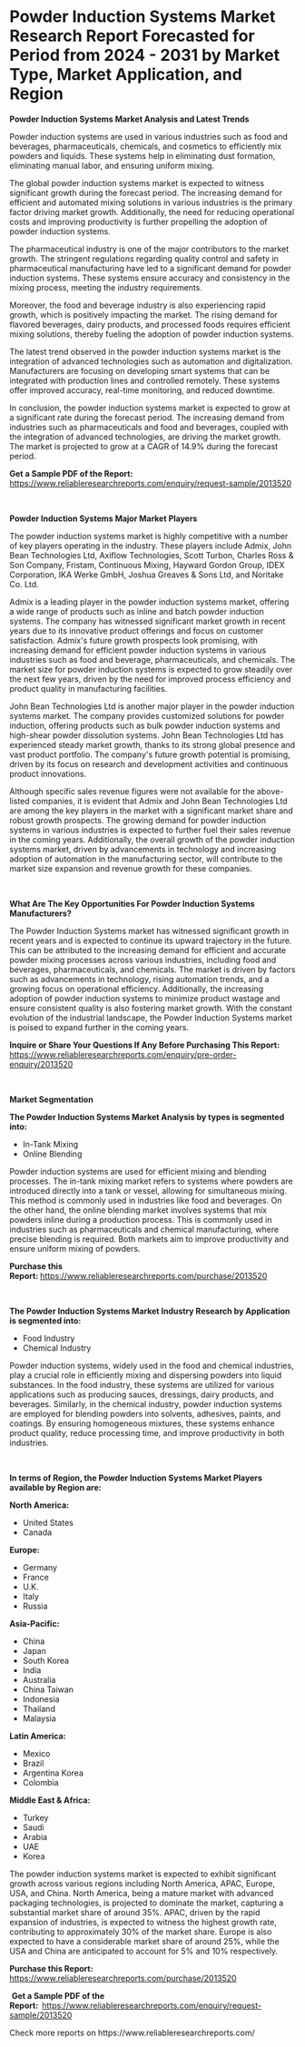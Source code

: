 <p><h1>Powder Induction Systems Market Research Report Forecasted for Period from 2024 -  2031 by Market Type, Market Application, and Region</h1></p><p><strong>Powder Induction Systems Market Analysis and Latest Trends</strong></p>
<p><p>Powder induction systems are used in various industries such as food and beverages, pharmaceuticals, chemicals, and cosmetics to efficiently mix powders and liquids. These systems help in eliminating dust formation, eliminating manual labor, and ensuring uniform mixing.</p><p>The global powder induction systems market is expected to witness significant growth during the forecast period. The increasing demand for efficient and automated mixing solutions in various industries is the primary factor driving market growth. Additionally, the need for reducing operational costs and improving productivity is further propelling the adoption of powder induction systems.</p><p>The pharmaceutical industry is one of the major contributors to the market growth. The stringent regulations regarding quality control and safety in pharmaceutical manufacturing have led to a significant demand for powder induction systems. These systems ensure accuracy and consistency in the mixing process, meeting the industry requirements.</p><p>Moreover, the food and beverage industry is also experiencing rapid growth, which is positively impacting the market. The rising demand for flavored beverages, dairy products, and processed foods requires efficient mixing solutions, thereby fueling the adoption of powder induction systems.</p><p>The latest trend observed in the powder induction systems market is the integration of advanced technologies such as automation and digitalization. Manufacturers are focusing on developing smart systems that can be integrated with production lines and controlled remotely. These systems offer improved accuracy, real-time monitoring, and reduced downtime.</p><p>In conclusion, the powder induction systems market is expected to grow at a significant rate during the forecast period. The increasing demand from industries such as pharmaceuticals and food and beverages, coupled with the integration of advanced technologies, are driving the market growth. The market is projected to grow at a CAGR of 14.9% during the forecast period.</p></p>
<p><strong>Get a Sample PDF of the Report:&nbsp;</strong> <a href="https://www.reliableresearchreports.com/enquiry/request-sample/2013520">https://www.reliableresearchreports.com/enquiry/request-sample/2013520</a></p>
<p>&nbsp;</p>
<p><strong>Powder Induction Systems Major Market Players</strong></p>
<p><p>The powder induction systems market is highly competitive with a number of key players operating in the industry. These players include Admix, John Bean Technologies Ltd, Axiflow Technologies, Scott Turbon, Charles Ross & Son Company, Fristam, Continuous Mixing, Hayward Gordon Group, IDEX Corporation, IKA Werke GmbH, Joshua Greaves & Sons Ltd, and Noritake Co. Ltd. </p><p>Admix is a leading player in the powder induction systems market, offering a wide range of products such as inline and batch powder induction systems. The company has witnessed significant market growth in recent years due to its innovative product offerings and focus on customer satisfaction. Admix's future growth prospects look promising, with increasing demand for efficient powder induction systems in various industries such as food and beverage, pharmaceuticals, and chemicals. The market size for powder induction systems is expected to grow steadily over the next few years, driven by the need for improved process efficiency and product quality in manufacturing facilities.</p><p>John Bean Technologies Ltd is another major player in the powder induction systems market. The company provides customized solutions for powder induction, offering products such as bulk powder induction systems and high-shear powder dissolution systems. John Bean Technologies Ltd has experienced steady market growth, thanks to its strong global presence and vast product portfolio. The company's future growth potential is promising, driven by its focus on research and development activities and continuous product innovations.</p><p>Although specific sales revenue figures were not available for the above-listed companies, it is evident that Admix and John Bean Technologies Ltd are among the key players in the market with a significant market share and robust growth prospects. The growing demand for powder induction systems in various industries is expected to further fuel their sales revenue in the coming years. Additionally, the overall growth of the powder induction systems market, driven by advancements in technology and increasing adoption of automation in the manufacturing sector, will contribute to the market size expansion and revenue growth for these companies.</p></p>
<p>&nbsp;</p>
<p><strong>What Are The Key Opportunities For Powder Induction Systems Manufacturers?</strong></p>
<p><p>The Powder Induction Systems market has witnessed significant growth in recent years and is expected to continue its upward trajectory in the future. This can be attributed to the increasing demand for efficient and accurate powder mixing processes across various industries, including food and beverages, pharmaceuticals, and chemicals. The market is driven by factors such as advancements in technology, rising automation trends, and a growing focus on operational efficiency. Additionally, the increasing adoption of powder induction systems to minimize product wastage and ensure consistent quality is also fostering market growth. With the constant evolution of the industrial landscape, the Powder Induction Systems market is poised to expand further in the coming years.</p></p>
<p><strong>Inquire or Share Your Questions If Any Before Purchasing This Report:</strong> <a href="https://www.reliableresearchreports.com/enquiry/pre-order-enquiry/2013520">https://www.reliableresearchreports.com/enquiry/pre-order-enquiry/2013520</a></p>
<p>&nbsp;</p>
<p><strong>Market Segmentation</strong></p>
<p><strong>The Powder Induction Systems Market Analysis by types is segmented into:</strong></p>
<p><ul><li>In-Tank Mixing</li><li>Online Blending</li></ul></p>
<p><p>Powder induction systems are used for efficient mixing and blending processes. The in-tank mixing market refers to systems where powders are introduced directly into a tank or vessel, allowing for simultaneous mixing. This method is commonly used in industries like food and beverages. On the other hand, the online blending market involves systems that mix powders inline during a production process. This is commonly used in industries such as pharmaceuticals and chemical manufacturing, where precise blending is required. Both markets aim to improve productivity and ensure uniform mixing of powders.</p></p>
<p><strong>Purchase this Report:&nbsp;</strong><a href="https://www.reliableresearchreports.com/purchase/2013520">https://www.reliableresearchreports.com/purchase/2013520</a></p>
<p>&nbsp;</p>
<p><strong>The Powder Induction Systems Market Industry Research by Application is segmented into:</strong></p>
<p><ul><li>Food Industry</li><li>Chemical Industry</li></ul></p>
<p><p>Powder induction systems, widely used in the food and chemical industries, play a crucial role in efficiently mixing and dispersing powders into liquid substances. In the food industry, these systems are utilized for various applications such as producing sauces, dressings, dairy products, and beverages. Similarly, in the chemical industry, powder induction systems are employed for blending powders into solvents, adhesives, paints, and coatings. By ensuring homogeneous mixtures, these systems enhance product quality, reduce processing time, and improve productivity in both industries.</p></p>
<p>&nbsp;</p>
<p><strong>In terms of Region, the Powder Induction Systems Market Players available by Region are:</strong></p>
<p>
    <p> <strong> North America: </strong>
        <ul>
            <li>United States</li>
            <li>Canada</li>
        </ul>
        </p> 
    <p> <strong> Europe: </strong>
        <ul>
            <li>Germany</li>
            <li>France</li>
            <li>U.K.</li>
            <li>Italy</li>
            <li>Russia</li>
        </ul>
        </p> 
    <p> <strong> Asia-Pacific: </strong>
        <ul>
            <li>China</li>
            <li>Japan</li>
            <li>South Korea</li>
            <li>India</li>
            <li>Australia</li>
            <li>China Taiwan</li>
            <li>Indonesia</li>
            <li>Thailand</li>
            <li>Malaysia</li>
        </ul>
        </p> 
    <p> <strong> Latin America: </strong>
        <ul>
            <li>Mexico</li>
            <li>Brazil</li>
            <li>Argentina Korea</li>
            <li>Colombia</li>
        </ul>
        </p> 
    <p> <strong> Middle East & Africa: </strong>
        <ul>
            <li>Turkey</li>
            <li>Saudi</li>
            <li>Arabia</li>
            <li>UAE</li>
            <li>Korea</li>
        </ul>
    </p>
    </p>
<p><p>The powder induction systems market is expected to exhibit significant growth across various regions including North America, APAC, Europe, USA, and China. North America, being a mature market with advanced packaging technologies, is projected to dominate the market, capturing a substantial market share of around 35%. APAC, driven by the rapid expansion of industries, is expected to witness the highest growth rate, contributing to approximately 30% of the market share. Europe is also expected to have a considerable market share of around 25%, while the USA and China are anticipated to account for 5% and 10% respectively.</p></p>
<p><strong>Purchase this Report: </strong><a href="https://www.reliableresearchreports.com/purchase/2013520">https://www.reliableresearchreports.com/purchase/2013520</a></p>
<p>&nbsp;<strong>Get a Sample PDF of the Report:&nbsp;&nbsp;</strong><a href="https://www.reliableresearchreports.com/enquiry/request-sample/2013520">https://www.reliableresearchreports.com/enquiry/request-sample/2013520</a></p>
<p><strong></strong></p>
<p>Check more reports on https://www.reliableresearchreports.com/</p>